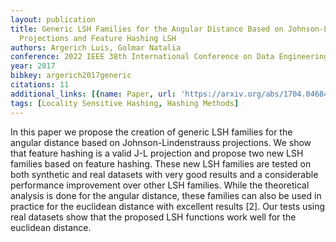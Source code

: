 ```yaml
---
layout: publication
title: Generic LSH Families for the Angular Distance Based on Johnson-Lindenstrauss
  Projections and Feature Hashing LSH
authors: Argerich Luis, Golmar Natalia
conference: 2022 IEEE 38th International Conference on Data Engineering (ICDE)
year: 2017
bibkey: argerich2017generic
citations: 11
additional_links: [{name: Paper, url: 'https://arxiv.org/abs/1704.04684'}]
tags: [Locality Sensitive Hashing, Hashing Methods]
---
```

In this paper we propose the creation of generic LSH families for the angular
distance based on Johnson-Lindenstrauss projections. We show that feature
hashing is a valid J-L projection and propose two new LSH families based on
feature hashing. These new LSH families are tested on both synthetic and real
datasets with very good results and a considerable performance improvement over
other LSH families. While the theoretical analysis is done for the angular
distance, these families can also be used in practice for the euclidean
distance with excellent results [2]. Our tests using real datasets show that
the proposed LSH functions work well for the euclidean distance.